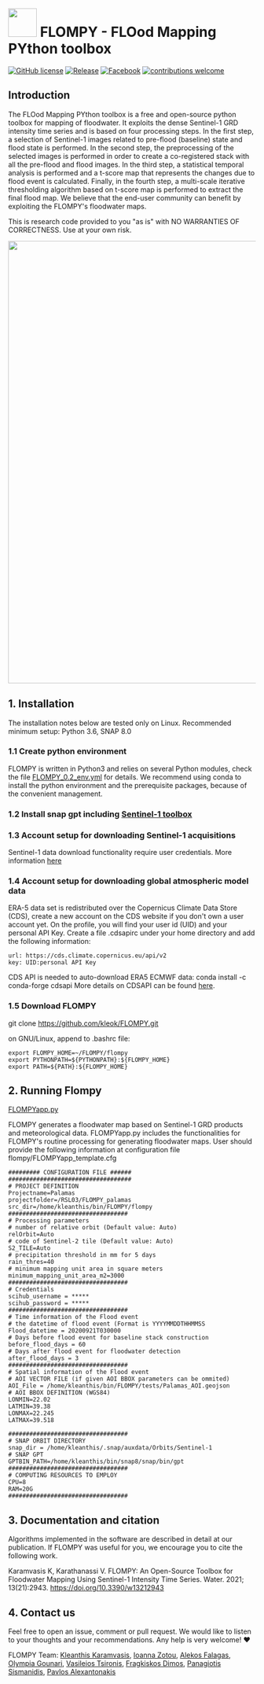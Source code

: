 # <img src="https://github.com/kleok/FLOMPY/blob/main/figures/Flompy_logo.png" width="58"> FLOMPY - FLOod Mapping PYthon toolbox 
[![GitHub license](https://img.shields.io/badge/License-GNU3-green.svg)](https://github.com/kleok/FLOMPY)
[![Release](https://img.shields.io/badge/Release-0.2.0-brightgreen)](https://github.com/kleok/FLOMPY)
[![Facebook](https://img.shields.io/badge/Group-Flompy-yellowgreen.svg)](https://www.facebook.com/groups/876299509742954)
[![contributions welcome](https://img.shields.io/badge/contributions-welcome-brightgreen.svg?style=flat)](https://github.com/dwyl/esta/issues)

## Introduction

The FLOod Mapping PYthon toolbox is a free and open-source python toolbox for mapping of floodwater. It exploits the dense Sentinel-1 GRD intensity time series and is based on four processing steps. In the first step, a selection of Sentinel-1 images related to pre-flood (baseline) state and flood state is performed. In the second step, the preprocessing of the selected images is performed in order to create a co-registered stack with all the pre-flood and flood images. In the third step, a statistical temporal analysis is performed and a t-score map that represents the changes due to flood event is calculated. Finally, in the fourth step, a multi-scale iterative thresholding algorithm based on t-score map is performed to extract the final flood map. We believe that the end-user community can benefit by exploiting the FLOMPY's floodwater maps.

This is research code provided to you "as is" with NO WARRANTIES OF CORRECTNESS. Use at your own risk.

<img src="https://github.com/kleok/FLOMPY/blob/main/figures/pinieios_results_github.png" width="900">

## 1. Installation

The installation notes below are tested only on Linux. Recommended minimum setup: Python 3.6, SNAP 8.0

### 1.1 Create python environment 
FLOMPY is written in Python3 and relies on several Python modules, check the file [FLOMPY_0.2_env.yml](https://github.com/kleok/FLOMPY/blob/main/docs/FLOMPY_0.2_env.yml) for details. We recommend using conda to install the python environment and the prerequisite packages, because of the convenient management.

### 1.2 Install snap gpt including [Sentinel-1 toolbox](https://step.esa.int/main/download/snap-download/)

### 1.3 Account setup for downloading Sentinel-1 acquisitions
Sentinel-1 data download functionality require user credentials. More information [here](https://scihub.copernicus.eu/)

### 1.4 Account setup for downloading global atmospheric model data
ERA-5 data set is redistributed over the Copernicus Climate Data Store (CDS), create a new account on the CDS website if you don't own a user account yet. On the profile, you will find your user id (UID) and your personal API Key. Create a file .cdsapirc under your home directory and add the following information:
```
url: https://cds.climate.copernicus.eu/api/v2
key: UID:personal API Key
```
CDS API is needed to auto-download ERA5 ECMWF data: conda install -c conda-forge cdsapi
More details on CDSAPI can be found [here](https://cds.climate.copernicus.eu/api-how-to).

### 1.5 Download FLOMPY
git clone https://github.com/kleok/FLOMPY.git

on GNU/Linux, append to .bashrc file:
```
export FLOMPY_HOME=~/FLOMPY/flompy
export PYTHONPATH=${PYTHONPATH}:${FLOMPY_HOME}
export PATH=${PATH}:${FLOMPY_HOME}
```
## 2. Running Flompy
[FLOMPYapp.py]("https://github.com/kleok/FLOMPY/blob/main/flompy/FLOMPYapp.py")

FLOMPY generates a floodwater map based on Sentinel-1 GRD products and meteorological data. FLOMPYapp.py includes the functionalities for FLOMPY's routine processing for generating floodwater maps. User should provide the following information at configuration file flompy/FLOMPYapp_template.cfg
```
######### CONFIGURATION FILE ######
###################################
# PROJECT DEFINITION
Projectname=Palamas
projectfolder=/RSL03/FLOMPY_palamas
src_dir=/home/kleanthis/bin/FLOMPY/flompy
##################################
# Processing parameters
# number of relative orbit (Default value: Auto)
relOrbit=Auto
# code of Sentinel-2 tile (Default value: Auto)
S2_TILE=Auto
# precipitation threshold in mm for 5 days
rain_thres=40
# minimum mapping unit area in square meters
minimum_mapping_unit_area_m2=3000
##################################
# Credentials
scihub_username = *****
scihub_password = *****
##################################
# Time information of the Flood event
# the datetime of flood event (Format is YYYYMMDDTHHMMSS
Flood_datetime = 20200921T030000
# Days before flood event for baseline stack construction
before_flood_days = 60
# Days after flood event for floodwater detection
after_flood_days = 3
##################################
# Spatial information of the Flood event
# AOI VECTOR FILE (if given AOI BBOX parameters can be ommited)
AOI_File = /home/kleanthis/bin/FLOMPY/tests/Palamas_AOI.geojson
# AOI BBOX DEFINITION (WGS84)
LONMIN=22.02
LATMIN=39.38
LONMAX=22.245
LATMAX=39.518

##################################
# SNAP ORBIT DIRECTORY
snap_dir = /home/kleanthis/.snap/auxdata/Orbits/Sentinel-1
# SNAP GPT 
GPTBIN_PATH=/home/kleanthis/bin/snap8/snap/bin/gpt
##################################
# COMPUTING RESOURCES TO EMPLOY
CPU=8
RAM=20G
##################################
```
## 3. Documentation and citation
Algorithms implemented in the software are described in detail at our publication. If FLOMPY was useful for you, we encourage you to cite the following work.

Karamvasis K, Karathanassi V. FLOMPY: An Open-Source Toolbox for Floodwater Mapping Using Sentinel-1 Intensity Time Series. Water. 2021; 13(21):2943. https://doi.org/10.3390/w13212943 

## 4. Contact us
Feel free to open an issue, comment or pull request. We would like to listen to your thoughts and your recommendations. Any help is very welcome! :heart:

FLOMPY Team: [Kleanthis Karamvasis](https://github.com/kleok), [Ioanna Zotou](https://www.researchgate.net/profile/Ioanna-Zotou), [Alekos Falagas](https://github.com/alekfal), [Olympia Gounari](https://github.com/Olyna), [Vasileios Tsironis](https://github.com/tsironisbi), [Fragkiskos Dimos](https://github.com/fdimos), [Panagiotis Sismanidis](https://github.com/pansism), [Pavlos Alexantonakis](https://www.linkedin.com/in/pavlos-alexantonakis)

